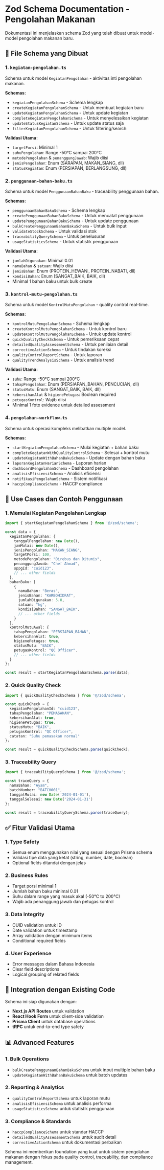 # Zod Schema Documentation - Pengolahan Makanan

Dokumentasi ini menjelaskan schema Zod yang telah dibuat untuk model-model pengolahan makanan baru.

## 📁 File Schema yang Dibuat

### 1. `kegiatan-pengolahan.ts`
Schema untuk model `KegiatanPengolahan` - aktivitas inti pengolahan makanan.

**Schemas:**
- `kegiatanPengolahanSchema` - Schema lengkap
- `createKegiatanPengolahanSchema` - Untuk membuat kegiatan baru
- `updateKegiatanPengolahanSchema` - Untuk update kegiatan
- `completeKegiatanPengolahanSchema` - Untuk menyelesaikan kegiatan
- `updateStatusKegiatanSchema` - Untuk update status saja
- `filterKegiatanPengolahanSchema` - Untuk filtering/search

**Validasi Utama:**
- `targetPorsi`: Minimal 1
- `suhuPengolahan`: Range -50°C sampai 200°C
- `metodePengolahan` & `penanggungJawab`: Wajib diisi
- `jenisPengolahan`: Enum (SARAPAN, MAKAN_SIANG, dll)
- `statusKegiatan`: Enum (PERSIAPAN, BERLANGSUNG, dll)

### 2. `penggunaan-bahan-baku.ts`
Schema untuk model `PenggunaanBahanBaku` - traceability penggunaan bahan.

**Schemas:**
- `penggunaanBahanBakuSchema` - Schema lengkap
- `createPenggunaanBahanBakuSchema` - Untuk mencatat penggunaan
- `updatePenggunaanBahanBakuSchema` - Untuk update penggunaan
- `bulkCreatePenggunaanBahanBakuSchema` - Untuk bulk input
- `validateStockSchema` - Untuk validasi stok
- `traceabilityQuerySchema` - Untuk penelusuran
- `usageStatisticsSchema` - Untuk statistik penggunaan

**Validasi Utama:**
- `jumlahDigunakan`: Minimal 0.01
- `namaBahan` & `satuan`: Wajib diisi
- `jenisBahan`: Enum (PROTEIN_HEWANI, PROTEIN_NABATI, dll)
- `kondisiBahan`: Enum (SANGAT_BAIK, BAIK, dll)
- Minimal 1 bahan baku untuk bulk create

### 3. `kontrol-mutu-pengolahan.ts`
Schema untuk model `KontrolMutuPengolahan` - quality control real-time.

**Schemas:**
- `kontrolMutuPengolahanSchema` - Schema lengkap
- `createKontrolMutuPengolahanSchema` - Untuk kontrol baru
- `updateKontrolMutuPengolahanSchema` - Untuk update kontrol
- `quickQualityCheckSchema` - Untuk pemeriksaan cepat
- `detailedQualityAssessmentSchema` - Untuk penilaian detail
- `correctiveActionSchema` - Untuk tindakan koreksi
- `qualityControlReportSchema` - Untuk laporan
- `qualityTrendAnalysisSchema` - Untuk analisis trend

**Validasi Utama:**
- `suhu`: Range -50°C sampai 200°C
- `tahapPengolahan`: Enum (PERSIAPAN_BAHAN, PENCUCIAN, dll)
- `statusMutu`: Enum (SANGAT_BAIK, BAIK, dll)
- `kebersihanAlat` & `higienePetugas`: Boolean required
- `petugasKontrol`: Wajib diisi
- Minimal 1 foto evidence untuk detailed assessment

### 4. `pengolahan-workflow.ts`
Schema untuk operasi kompleks melibatkan multiple model.

**Schemas:**
- `startKegiatanPengolahanSchema` - Mulai kegiatan + bahan baku
- `completeKegiatanWithQualityControlSchema` - Selesai + kontrol mutu
- `updateKegiatanWithBahanBakuSchema` - Update dengan bahan baku
- `laporanKegiatanHarianSchema` - Laporan harian
- `dashboardPengolahanSchema` - Dashboard pengolahan
- `analisisEfisiensiSchema` - Analisis efisiensi
- `notifikasiPengolahanSchema` - Sistem notifikasi
- `haccpComplianceSchema` - HACCP compliance

## 🎯 Use Cases dan Contoh Penggunaan

### 1. Memulai Kegiatan Pengolahan Lengkap
```typescript
import { startKegiatanPengolahanSchema } from '@/zod/schema';

const data = {
  kegiatanPengolahan: {
    tanggalPengolahan: new Date(),
    jamMulai: new Date(),
    jenisPengolahan: "MAKAN_SIANG",
    targetPorsi: 100,
    metodePengolahan: "Direbus dan Ditumis",
    penanggungJawab: "Chef Ahmad",
    sppgId: "cuid123",
    // ... other fields
  },
  bahanBaku: [
    {
      namaBahan: "Beras",
      jenisBahan: "KARBOHIDRAT",
      jumlahDigunakan: 5.0,
      satuan: "kg",
      kondisiBahan: "SANGAT_BAIK",
      // ... other fields
    }
  ],
  kontrolMutuAwal: {
    tahapPengolahan: "PERSIAPAN_BAHAN",
    kebersihanAlat: true,
    higienePetugas: true,
    statusMutu: "BAIK",
    petugasKontrol: "QC Officer",
    // ... other fields
  }
};

const result = startKegiatanPengolahanSchema.parse(data);
```

### 2. Quick Quality Check
```typescript
import { quickQualityCheckSchema } from '@/zod/schema';

const quickCheck = {
  kegiatanPengolahanId: "cuid123",
  tahapPengolahan: "PEMASAKAN",
  kebersihanAlat: true,
  higienePetugas: true,
  statusMutu: "BAIK",
  petugasKontrol: "QC Officer",
  catatan: "Suhu pemasakan normal"
};

const result = quickQualityCheckSchema.parse(quickCheck);
```

### 3. Traceability Query
```typescript
import { traceabilityQuerySchema } from '@/zod/schema';

const traceQuery = {
  namaBahan: "Ayam",
  batchNumber: "BATCH001",
  tanggalMulai: new Date('2024-01-01'),
  tanggalSelesai: new Date('2024-01-31')
};

const result = traceabilityQuerySchema.parse(traceQuery);
```

## ✅ Fitur Validasi Utama

### 1. **Type Safety**
- Semua enum menggunakan nilai yang sesuai dengan Prisma schema
- Validasi tipe data yang ketat (string, number, date, boolean)
- Optional fields ditandai dengan jelas

### 2. **Business Rules**
- Target porsi minimal 1
- Jumlah bahan baku minimal 0.01
- Suhu dalam range yang masuk akal (-50°C to 200°C)
- Wajib ada penanggung jawab dan petugas kontrol

### 3. **Data Integrity**
- CUID validation untuk ID
- Date validation untuk timestamp
- Array validation dengan minimum items
- Conditional required fields

### 4. **User Experience**
- Error messages dalam Bahasa Indonesia
- Clear field descriptions
- Logical grouping of related fields

## 🔄 Integration dengan Existing Code

Schema ini siap digunakan dengan:
- **Next.js API Routes** untuk validation
- **React Hook Form** untuk client-side validation
- **Prisma Client** untuk database operations
- **tRPC** untuk end-to-end type safety

## 📊 Advanced Features

### 1. **Bulk Operations**
- `bulkCreatePenggunaanBahanBakuSchema` untuk input multiple bahan baku
- `updateKegiatanWithBahanBakuSchema` untuk batch updates

### 2. **Reporting & Analytics**
- `qualityControlReportSchema` untuk laporan mutu
- `analisisEfisiensiSchema` untuk analisis performa
- `usageStatisticsSchema` untuk statistik penggunaan

### 3. **Compliance & Standards**
- `haccpComplianceSchema` untuk standar HACCP
- `detailedQualityAssessmentSchema` untuk audit detail
- `correctiveActionSchema` untuk dokumentasi perbaikan

Schema ini memberikan foundation yang kuat untuk sistem pengolahan makanan dengan fokus pada quality control, traceability, dan compliance management.